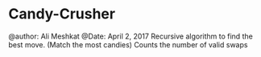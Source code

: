# Candy-Crusher
@author: Ali Meshkat 
@Date: April 2, 2017
Recursive algorithm to find the best move. (Match the most candies)
Counts the number of valid swaps
